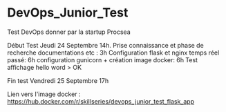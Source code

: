 # DevOps_Junior_Test
Test DevOps donner par la startup Procsea

Début Test Jeudi 24 Septembre 14h.
Prise connaissance et phase de recherche documentations etc : 3h
Configuration flask et nginx temps réel passé: 6h
configuration gunicorn + création image docker: 6h
Test affichage hello word > OK

Fin test Vendredi 25 Septembre 17h

Lien vers l'image docker : https://hub.docker.com/r/skillseries/devops_junior_test_flask_app
